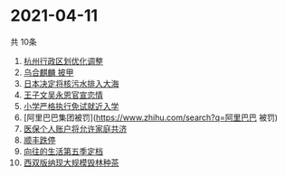 # 2021-04-11
  共 10条

  <!-- BEGIN -->
  <!-- 最后更新时间:Sun Apr 11 2021 00:46:33 GMT+0000 (Coordinated Universal Time) -->
  1. [杭州行政区划优化调整](https://www.zhihu.com/search?q=杭州区划)
1. [乌合麒麟 披甲](https://www.zhihu.com/search?q=乌合麒麟)
1. [日本决定将核污水排入大海](https://www.zhihu.com/search?q=日本排放核污水)
1. [王子文吴永恩官宣恋情](https://www.zhihu.com/search?q=王子文吴永恩)
1. [小学严格执行免试就近入学](https://www.zhihu.com/search?q=就近入学)
1. [阿里巴巴集团被罚](https://www.zhihu.com/search?q=阿里巴巴 被罚)
1. [医保个人账户将允许家庭共济](https://www.zhihu.com/search?q=医保)
1. [顺丰跌停](https://www.zhihu.com/search?q=顺丰)
1. [向往的生活第五季定档](https://www.zhihu.com/search?q=向往的生活)
1. [西双版纳现大规模毁林种茶](https://www.zhihu.com/search?q=毁林种茶)
  <!-- END -->
  